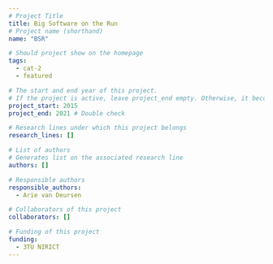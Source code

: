 ```yaml
---
# Project Title
title: Big Software on the Run
# Project name (shorthand)
name: "BSR"

# Should project show on the homepage
tags: 
  - cat-2
  - featured

# The start and end year of this project.
# If the project is active, leave project_end empty. Otherwise, it becomes a past project.
project_start: 2015
project_end: 2021 # Double check

# Research lines under which this project belongs
research_lines: []

# List of authors 
# Generates list on the associated research line
authors: []

# Responsible authors
responsible_authors:
  - Arie van Deursen

# Collaborators of this project
collaborators: []

# Funding of this project
funding:
  - 3TU NIRICT	
---
```

